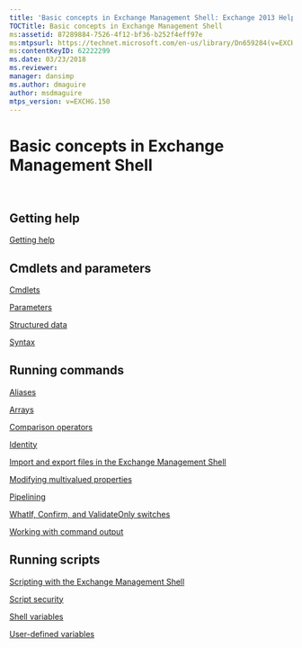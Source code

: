 ```yaml
---
title: 'Basic concepts in Exchange Management Shell: Exchange 2013 Help'
TOCTitle: Basic concepts in Exchange Management Shell
ms:assetid: 87289884-7526-4f12-bf36-b252f4eff97e
ms:mtpsurl: https://technet.microsoft.com/en-us/library/Dn659284(v=EXCHG.150)
ms:contentKeyID: 62222299
ms.date: 03/23/2018
ms.reviewer: 
manager: dansimp
ms.author: dmaguire
author: msdmaguire
mtps_version: v=EXCHG.150
---
```


# Basic concepts in Exchange Management Shell

 


## Getting help

[Getting help](https://technet.microsoft.com/en-us/library/aa997174\(v=exchg.150\))

## Cmdlets and parameters

[Cmdlets](cmdlets-exchange-2013-help.md)

[Parameters](https://technet.microsoft.com/en-us/library/bb124388\(v=exchg.150\))

[Structured data](https://technet.microsoft.com/en-us/library/aa996386\(v=exchg.150\))

[Syntax](https://technet.microsoft.com/en-us/library/bb123552\(v=exchg.150\))

## Running commands

[Aliases](https://technet.microsoft.com/en-us/library/bb123977\(v=exchg.150\))

[Arrays](https://technet.microsoft.com/en-us/library/aa998267\(v=exchg.150\))

[Comparison operators](https://technet.microsoft.com/en-us/library/bb125229\(v=exchg.150\))

[Identity](identity-exchange-2013-help.md)

[Import and export files in the Exchange Management Shell](import-and-export-files-in-the-exchange-management-shell-exchange-2013-help.md)

[Modifying multivalued properties](modifying-multivalued-properties-exchange-2013-help.md)

[Pipelining](https://technet.microsoft.com/en-us/library/aa998260\(v=exchg.150\))

[WhatIf, Confirm, and ValidateOnly switches](whatif-confirm-and-validateonly-switches-exchange-2013-help.md)

[Working with command output](working-with-command-output-exchange-2013-help.md)

## Running scripts

[Scripting with the Exchange Management Shell](https://technet.microsoft.com/en-us/library/bb123798\(v=exchg.150\))

[Script security](https://technet.microsoft.com/en-us/library/bb125017\(v=exchg.150\))

[Shell variables](https://technet.microsoft.com/en-us/library/bb124036\(v=exchg.150\))

[User-defined variables](https://technet.microsoft.com/en-us/library/bb123690\(v=exchg.150\))

